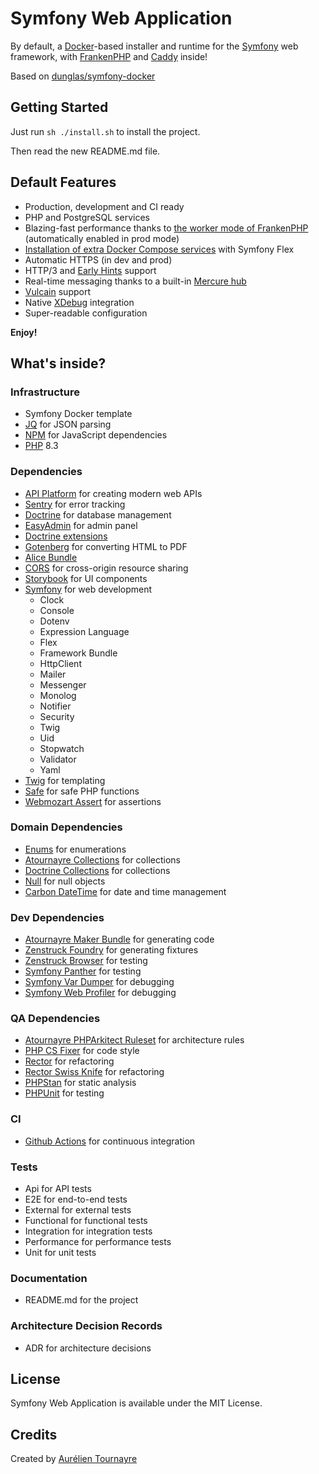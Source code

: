 # Symfony Web Application

By default, a [Docker](https://www.docker.com/)-based installer and runtime for the [Symfony](https://symfony.com) web framework,
with [FrankenPHP](https://frankenphp.dev) and [Caddy](https://caddyserver.com/) inside!

Based on [dunglas/symfony-docker](https://github.com/dunglas/symfony-docker)

## Getting Started

Just run `sh ./install.sh` to install the project.

Then read the new README.md file.

## Default Features

* Production, development and CI ready
* PHP and PostgreSQL services
* Blazing-fast performance thanks to [the worker mode of FrankenPHP](https://github.com/dunglas/frankenphp/blob/main/docs/worker.md) (automatically enabled in prod mode)
* [Installation of extra Docker Compose services](docs/extra-services.md) with Symfony Flex
* Automatic HTTPS (in dev and prod)
* HTTP/3 and [Early Hints](https://symfony.com/blog/new-in-symfony-6-3-early-hints) support
* Real-time messaging thanks to a built-in [Mercure hub](https://symfony.com/doc/current/mercure.html)
* [Vulcain](https://vulcain.rocks) support
* Native [XDebug](docs/xdebug.md) integration
* Super-readable configuration


**Enjoy!**

## What's inside?

### Infrastructure
* Symfony Docker template
* [JQ](https://stedolan.github.io/jq/) for JSON parsing
* [NPM](https://www.npmjs.com/) for JavaScript dependencies
* [PHP](https://www.php.net/) 8.3


### Dependencies
* [API Platform](https://api-platform.com) for creating modern web APIs
* [Sentry](https://sentry.io) for error tracking
* [Doctrine](https://www.doctrine-project.org/) for database management
* [EasyAdmin](https://symfony.com/doc/current/bundles/EasyAdminBundle/index.html) for admin panel
* [Doctrine extensions]()
* [Gotenberg](https://thecodingmachine.github.io/gotenberg/) for converting HTML to PDF
* [Alice Bundle]()
* [CORS](https://developer.mozilla.org/en-US/docs/Web/HTTP/CORS) for cross-origin resource sharing
* [Storybook](https://storybook.js.org/) for UI components
* [Symfony](https://symfony.com) for web development
    * Clock
    * Console
    * Dotenv
    * Expression Language
    * Flex
    * Framework Bundle
    * HttpClient
    * Mailer
    * Messenger
    * Monolog
    * Notifier
    * Security
    * Twig
    * Uid
    * Stopwatch
    * Validator
    * Yaml
* [Twig](https://twig.symfony.com) for templating
* [Safe]() for safe PHP functions
* [Webmozart Assert]() for assertions

### Domain Dependencies
* [Enums]() for enumerations
* [Atournayre Collections]() for collections
* [Doctrine Collections]() for collections
* [Null]() for null objects
* [Carbon DateTime]() for date and time management

### Dev Dependencies
* [Atournayre Maker Bundle]() for generating code
* [Zenstruck Foundry]() for generating fixtures
* [Zenstruck Browser]() for testing
* [Symfony Panther]() for testing
* [Symfony Var Dumper]() for debugging
* [Symfony Web Profiler]() for debugging

### QA Dependencies
* [Atournayre PHPArkitect Ruleset]() for architecture rules
* [PHP CS Fixer]() for code style
* [Rector]() for refactoring
* [Rector Swiss Knife]() for refactoring
* [PHPStan]() for static analysis
* [PHPUnit]() for testing

### CI
* [Github Actions]() for continuous integration

### Tests
* Api for API tests
* E2E for end-to-end tests
* External for external tests
* Functional for functional tests
* Integration for integration tests
* Performance for performance tests
* Unit for unit tests

### Documentation
* README.md for the project

### Architecture Decision Records
* ADR for architecture decisions

## License

Symfony Web Application is available under the MIT License.

## Credits

Created by [Aurélien Tournayre](https://github.com/atournayre)

